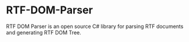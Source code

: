 # RTF-DOM-Parser
RTF DOM Parser is an open source C# library for parsing RTF documents and generating RTF DOM Tree.
